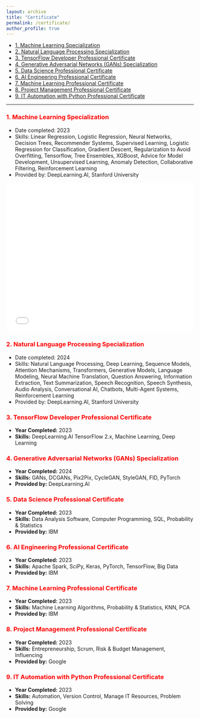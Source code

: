 ```yaml
---
layout: archive
title: "Certificate"
permalink: /certificate/
author_profile: true
---
```


- [1. Machine Learning Specialization](#1-machine-learning-specialization)
- [2. Natural Language Processing Specialization](#2-natural-language-processing-specialization)
- [3. TensorFlow Developer Professional Certificate](#3-tensorflow-developer-professional-certificate)
- [4. Generative Adversarial Networks (GANs) Specialization](#4-generative-adversarial-networks-gans-specialization)
- [5. Data Science Professional Certificate](#5-data-science-professional-certificate)
- [6. AI Engineering Professional Certificate](#6-ai-engineering-professional-certificate)
- [7. Machine Learning Professional Certificate](#7-machine-learning-professional-certificate)
- [8. Project Management Professional Certificate](#8-project-management-professional-certificate)
- [9. IT Automation with Python Professional Certificate](#9-it-automation-with-python-professional-certificate)

---

### <span id="machine-learning-specialization" style="color: red; font-weight: bold;">1. Machine Learning Specialization</span>
  - Date completed: 2023
  - Skills: Linear Regression, Logistic Regression, Neural Networks, Decision Trees, Recommender Systems, Supervised Learning, Logistic Regression for Classification, Gradient Descent, Regularization to Avoid Overfitting, Tensorflow, Tree Ensembles, XGBoost, Advice for Model Development, Unsupervised Learning, Anomaly Detection, Collaborative Filtering, Reinforcement Learning
  - Provided by: DeepLearning.AI, Stanford University

<div style="display: flex; justify-content: center; align-items: center;">
    <embed src="../files/machinelearning_cert.pdf" type="application/pdf" width="500" height="400" />
</div>

<style>
    .responsive-embed {
        width: 100%;
        height: 500px;
        max-width: 1000px; /* adjust as needed */
    }
</style>

### <span id="natural-language-processing-specialization" style="color: red; font-weight: bold;">2. Natural Language Processing Specialization</span>
  - Date completed: 2024
  - Skills: Natural Language Processing, Deep Learning, Sequence Models, Attention Mechanisms, Transformers, Generative Models, Language Modeling, Neural Machine Translation, Question Answering, Information Extraction, Text Summarization, Speech Recognition, Speech Synthesis, Audio Analysis, Conversational AI, Chatbots, Multi-Agent Systems, Reinforcement Learning
  - Provided by: DeepLearning.AI, Stanford University 

### <span id="tensorflow-developer-professional-certificate" style="color: red; font-weight: bold;">3. TensorFlow Developer Professional Certificate</span>
   - **Year Completed:** 2023
   - **Skills:** DeepLearning.AI TensorFlow 2.x, Machine Learning, Deep Learning

### <span id="generative-adversarial-networks-gan-s-specialization" style="color: red; font-weight: bold;">4. Generative Adversarial Networks (GANs) Specialization</span>
   - **Year Completed:** 2024
   - **Skills:** GANs, DCGANs, Pix2Pix, CycleGAN, StyleGAN, FID, PyTorch
   - **Provided by:** DeepLearning.AI

### <span id="data-science-professional-certificate" style="color: red; font-weight: bold;">5. Data Science Professional Certificate</span>
   - **Year Completed:** 2023
   - **Skills:** Data Analysis Software, Computer Programming, SQL, Probability & Statistics
   - **Provided by:** IBM

### <span id="ai-engineering-professional-certificate" style="color: red; font-weight: bold;">6. AI Engineering Professional Certificate</span>
   - **Year Completed:** 2023
   - **Skills:** Apache Spark, SciPy, Keras, PyTorch, TensorFlow, Big Data
   - **Provided by:** IBM

### <span id="machine-learning-professional-certificate" style="color: red; font-weight: bold;">7. Machine Learning Professional Certificate</span>
   - **Year Completed:** 2023
   - **Skills:** Machine Learning Algorithms, Probability & Statistics, KNN, PCA
   - **Provided by:** IBM

### <span id="project-management-professional-certificate" style="color: red; font-weight: bold;">8. Project Management Professional Certificate</span>
   - **Year Completed:** 2023
   - **Skills:** Entrepreneurship, Scrum, Risk & Budget Management, Influencing
   - **Provided by:** Google

### <span id="it-automation-with-python-professional-certificate" style="color: red; font-weight: bold;">9. IT Automation with Python Professional Certificate</span>
   - **Year Completed:** 2023
   - **Skills:** Automation, Version Control, Manage IT Resources, Problem Solving
   - **Provided by:** Google
